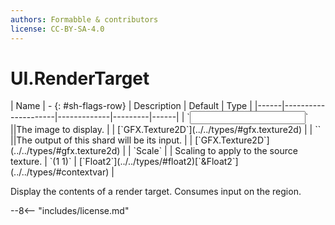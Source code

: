 ```yaml
---
authors: Formabble & contributors
license: CC-BY-SA-4.0
---
```



# UI.RenderTarget

<div class="sh-parameters" markdown="1">
| Name | - {: #sh-flags-row} | Description | Default | Type |
|------|---------------------|-------------|---------|------|
| `<input>` ||The image to display. | | [`GFX.Texture2D`](../../types/#gfx.texture2d) |
| `<output>` ||The output of this shard will be its input. | | [`GFX.Texture2D`](../../types/#gfx.texture2d) |
| `Scale` |  | Scaling to apply to the source texture. | `(1 1)` | [`Float2`](../../types/#float2)[`&Float2`](../../types/#contextvar) |

</div>

Display the contents of a render target. Consumes input on the region.

--8<-- "includes/license.md"

